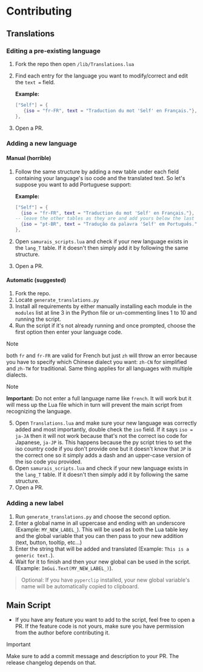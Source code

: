 # Contributing

## Translations

### Editing a pre-existing language

1. Fork the repo then open `/lib/Translations.lua`
2. Find each entry for the language you want to modify/correct and edit the `text =` field.

   **Example:**

     ```lua
     ["Self"] = {
        {iso = "fr-FR", text = "Traduction du mot 'Self' en Français."},
     },
     ```

3. Open a PR.

### Adding a new language

#### Manual (horrible)

1. Follow the same structure by adding a new table under each field containing your language's iso code and the translated text. So let's suppose you want to add Portuguese support:

   **Example:**

     ```lua
     ["Self"] = {
       {iso = "fr-FR", text = "Traduction du mot 'Self' en Français."},
     -- leave the other tables as they are and add yours below the last one:
       {iso = "pt-BR", text = "Tradução da palavra 'Self' em Português."},
     },
     ```

2. Open `samurais_scripts.lua` and check if your new language exists in the `lang_T` table. If it doesn't then simply add it by following the same structure.
3. Open a PR.

#### Automatic (suggested)

1. Fork the repo.
2. Locate `generate_translations.py`
3. Install all requirements by either manually installing each module in the `modules` list at line 3 in the Python file or un-commenting lines 1 to 10 and running the script.
4. Run the script if it's not already running and once prompted, choose the first option then enter your language code.

> [!NOTE]
> both `fr` and `fr-FR` are valid for French but just `zh` will throw an error because you have to specify which Chinese dialect you want: `zh-CN` for simplified and `zh-TW` for traditional. Same thing applies for all languages with multiple dialects.

> [!NOTE]
> **Important:** Do not enter a full language name like `french`. It will work but it will mess up the Lua file which in turn will prevent the main script from recognizing the language.

5. Open `Translations.lua` and make sure your new language was correctly added and most importantly, double check the `iso` field. If it says `iso = ja-JA` then it will not work because that's not the correct iso code for Japanese, `ja-JP` is. This happens because the py script tries to set the iso country code if you don't provide one but it doesn't know that `JP` is the correct one so it simply adds a dash and an upper-case version of the iso code you provided.
6. Open `samurais_scripts.lua` and check if your new language exists in the `lang_T` table. If it doesn't then simply add it by following the same structure.
7. Open a PR.

### Adding a new label

1. Run `generate_translations.py` and choose the second option.
2. Enter a global name in all uppercase and ending with an underscore (Example: `MY_NEW_LABEL_`). This will be used as both the Lua table key and the global variable that you can then pass to your new addition (text, button, tooltip, etc...)
3. Enter the string that will be added and translated (Example: `This is a generic text.`).
4. Wait for it to finish and then your new global can be used in the script. (Example: `ImGui.Text(MY_NEW_LABEL_)`).

> Optional: If you have `pyperclip` installed, your new global variable's name will be automatically copied to clipboard.

## Main Script

- If you have any feature you want to add to the script, feel free to open a PR. If the feature code is not yours, make sure you have permission from the author before contributing it.

> [!IMPORTANT]
> Make sure to add a commit message and description to your PR. The release changelog depends on that.
